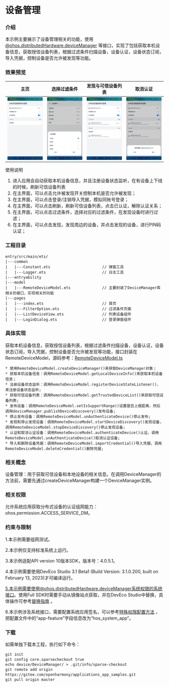 # 设备管理

### 介绍

本示例主要展示了设备管理相关的功能，使用[@ohos.distributedHardware.deviceManager](https://gitee.com/openharmony/docs/blob/master/zh-cn/application-dev/reference/apis/js-apis-device-manager.md)
等接口，实现了包括获取本机设备信息，获取授信设备列表，根据过滤条件扫描设备，设备认证，设备状态订阅，导入凭据，控制设备是否允许被发现等功能。

### 效果预览

|主页|选择过滤条件|发现与可信设备列表|取消认证|
|--------------------------------|--------------------------------|--------------------------------|--------------------------------|
![main](screenshots/device/main.jpg)|![filteroption](screenshots/device/filteroption.jpg)|![discover](screenshots/device/discover.jpg)|![delete](screenshots/device/delete.jpg)

使用说明
1. 进入应用会自动获取本机设备信息，并且注册设备状态监听，在有设备上下线的时候，刷新可信设备列表
2. 在主界面，可以点击允许被发现开关控制本机是否允许被发现；
3. 在主界面，可以点击登录/注销导入凭据，模拟同账号登录；
4. 在主界面，可以点击刷新，刷新可信设备列表，点击已认证，解除认证关系；
5. 在主界面，可以点击过滤条件，选择对应的过滤条件，在发现设备时进行过滤；
6. 在主界面，可以点击发现，发现周边的设备，并点击发现的设备，进行PIN码认证；

### 工程目录

```
entry/src/main/ets/
|---common
|   |---Constant.ets                       // 弹窗工具
|   |---Logger.ets                         // 日志工具
|---entryability
|---model
|   |---RemoteDeviceModel.ets              // 主要封装了DeviceManager库相关的接口，实现相关的功能
|---pages
|   |---index.ets                          // 首页
|   |---FilterOption.ets                   // 过滤条件页面
|   |---ListDeviceView.ets                 // 列表设备组件
|   |---LoginDialog.ets                    // 登录弹窗组件
```

### 具体实现

获取本机设备信息，获取授信设备列表，根据过滤条件扫描设备，设备认证，设备状态订阅，导入凭据，控制设备是否允许被发现等功能，接口封装在RemoteDeviceModel，源码参考：[RemoteDeviceModel.ts](https://gitee.com/openharmony/applications_app_samples/blob/master/device/DeviceManager/entry/src/main/ets/MainAbility/model/RemoteDeviceModel.ets)

    * 使用RemoteDeviceModel.createDeviceManager()来获取DeviceManager对象；
    * 获取本机设备信息：调用RemoteDeviceModel.getLocalDeviceInfo()来获取本机设备信息；
    * 注册设备状态监听：调用RemoteDeviceModel.registerDeviceStateListener()，来注册设备状态监听;
    * 获取可信设备列表：调用RemoteDeviceModel.getTrustedDeviceList()来获取可信设备列表;
    * 发布设备：调用RemoteDeviceModel.setIsSupportRange()设置是否上报距离，然后调用deviceManager.publishDeviceDiscovery()发布设备;
    * 停止发布设备：调用RemoteDeviceModel.unAuthenticateDevice()停止发布;
    * 发现和停止发现设备：调用RemoteDeviceModel.startDeviceDiscovery()发现设备，调用RemoteDeviceModel.stopDeviceDiscovery()停止发现设备;
    * 认证和取消认证设备：调用RemoteDeviceModel.authenticateDevice()认证，调用RemoteDeviceModel.unAuthenticateDevice()取消认证设备;
    * 导入和删除设备凭据：调用RemoteDeviceModel.importCredential()导入凭据，调用RemoteDeviceModel.deleteCredential()删除凭据;

### 相关概念

设备管理：用于获取可信设备和本地设备的相关信息。在调用DeviceManager的方法前，需要先通过createDeviceManager构建一个DeviceManager实例。

### 相关权限

允许系统应用获取分布式设备的认证组网能力：ohos.permission.ACCESS_SERVICE_DM。

### 约束与限制

1.本示例需要组网测试。

2.本示例仅支持标准系统上运行。

3.本示例适配API version 10版本SDK，版本号：4.0.5.1。

4.本示例需要使用DevEco Studio 3.1 Beta1 (Build Version: 3.1.0.200, built on February 13, 2023)才可编译运行。

5.本示例需要使用@ohos.distributedHardware.deviceManager系统权限的系统接口。使用Full SDK时需要手动从镜像站点获取，并在DevEco Studio中替换，具体操作可参考[替换指南](https://gitee.com/openharmony/docs/blob/master/zh-cn/application-dev/quick-start/full-sdk-switch-guide.md)
。

6.本示例涉及系统接口，需要配置系统应用签名，可以参考[特殊权限配置方法](https://docs.openharmony.cn/pages/v3.2Beta/zh-cn/application-dev/security/hapsigntool-overview.md/)
，把配置文件中的“app-feature”字段信息改为“hos_system_app”。

### 下载

如需单独下载本工程，执行如下命令：

```
git init
git config core.sparsecheckout true
echo device/DeviceManager/ > .git/info/sparse-checkout
git remote add origin https://gitee.com/openharmony/applications_app_samples.git
git pull origin master
```
